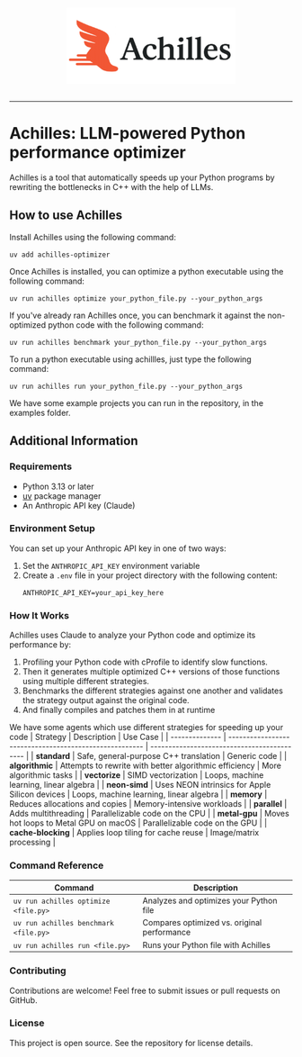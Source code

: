 <p align="center">
  <picture>
    <source media="(prefers-color-scheme: dark)" srcset="https://github.com/lychee-development/achilles/blob/main/dark.png?raw=true">
    <source media="(prefers-color-scheme: light)" srcset="https://github.com/lychee-development/achilles/blob/main/light.png?raw=true">
    <img alt="Achilles Logo" src="https://github.com/lychee-development/achilles/blob/main/light.png?raw=true" width="300" style="display: block; margin: 0 auto;">
  </picture>
</p>

-------------------------------------

# Achilles: LLM-powered Python performance optimizer

Achilles is a tool that automatically speeds up your Python programs by rewriting the bottlenecks in C++ with the help of LLMs. 

## How to use Achilles

Install Achilles using the following command:

```
uv add achilles-optimizer
```

Once Achilles is installed, you can optimize a python executable using the following command:

```
uv run achilles optimize your_python_file.py --your_python_args
```

If you've already ran Achilles once, you can benchmark it against the non-optimized python code with the following command:

```
uv run achilles benchmark your_python_file.py --your_python_args
```

To run a python executable using achillles, just type the following command:

```
uv run achilles run your_python_file.py --your_python_args
```

We have some example projects you can run in the repository, in the examples folder.

## Additional Information

### Requirements

- Python 3.13 or later
- [uv](https://github.com/astral-sh/uv) package manager
- An Anthropic API key (Claude)

### Environment Setup

You can set up your Anthropic API key in one of two ways:
1. Set the `ANTHROPIC_API_KEY` environment variable
2. Create a `.env` file in your project directory with the following content:
   ```
   ANTHROPIC_API_KEY=your_api_key_here
   ```

### How It Works

Achilles uses Claude to analyze your Python code and optimize its performance by:
1. Profiling your Python code with cProfile to identify slow functions.
2. Then it generates multiple optimized C++ versions of those functions using multiple different strategies. 
3. Benchmarks the different strategies against one another and validates the strategy output against the original code. 
4. And finally compiles and patches them in at runtime

We have some agents which use different strategies for speeding up your code
| Strategy       | Description                                            | Use Case                                    |
| -------------- | ------------------------------------------------------ | ------------------------------------------- |
| **standard**       | Safe, general-purpose C++ translation                  | Generic code                                |
| **algorithmic**    | Attempts to rewrite with better algorithmic efficiency | More algorithmic tasks                      |
| **vectorize**      | SIMD vectorization                                     | Loops, machine learning, linear algebra     |
| **neon-simd**      | Uses NEON intrinsics for Apple Silicon devices         | Loops, machine learning, linear algebra     |
| **memory**         | Reduces allocations and copies                         | Memory-intensive workloads                  |
| **parallel**       | Adds multithreading                                    | Parallelizable code on the CPU              |
| **metal-gpu**      | Moves hot loops to Metal GPU on macOS                  | Parallelizable code on the GPU              |
| **cache-blocking** | Applies loop tiling for cache reuse                    | Image/matrix processing                     |

### Command Reference

| Command | Description |
|---------|-------------|
| `uv run achilles optimize <file.py>` | Analyzes and optimizes your Python file |
| `uv run achilles benchmark <file.py>` | Compares optimized vs. original performance |
| `uv run achilles run <file.py>` | Runs your Python file with Achilles |

### Contributing

Contributions are welcome! Feel free to submit issues or pull requests on GitHub.

### License

This project is open source. See the repository for license details.
